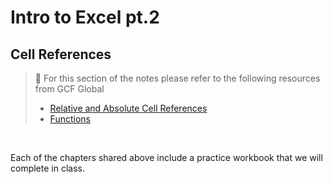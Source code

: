 # Intro to Excel pt.2

## Cell References

> 📖 For this section of the notes please refer to the following resources from GCF Global
>
> - [Relative and Absolute Cell References](https://edu.gcfglobal.org/en/excel/relative-and-absolute-cell-references/1/)
> - [Functions](https://edu.gcfglobal.org/en/excel/functions/1/)

<br>

Each of the chapters shared above include a practice workbook that we will complete in class.

<br>

